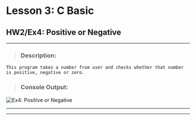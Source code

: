 # Lesson 3: C Basic
## HW2/Ex4: Positive or Negative
___

> ### **Description:**
    This program takes a number from user and checks whether that number is positive, negative or zero.

> ### **Console Output:**

![Ex4: Positive or Negative](https://drive.google.com/uc?id=1P_ST4hvqVgh82hAH0g7IeUdm480TTKpX)
___
___
